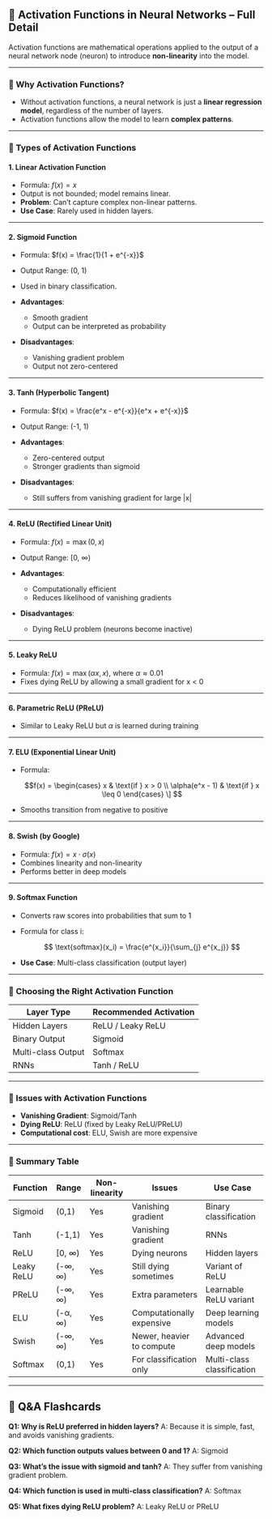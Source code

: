## 📘 Activation Functions in Neural Networks – Full Detail

Activation functions are mathematical operations applied to the output of a neural network node (neuron) to introduce **non-linearity** into the model.

---

### 🔹 Why Activation Functions?

* Without activation functions, a neural network is just a **linear regression model**, regardless of the number of layers.
* Activation functions allow the model to learn **complex patterns**.

---

### 🔹 Types of Activation Functions

#### 1. **Linear Activation Function**

* Formula: $f(x) = x$
* Output is not bounded; model remains linear.
* **Problem**: Can’t capture complex non-linear patterns.
* **Use Case**: Rarely used in hidden layers.

---

#### 2. **Sigmoid Function**

* Formula: $f(x) = \frac{1}{1 + e^{-x}}$
* Output Range: (0, 1)
* Used in binary classification.
* **Advantages**:

  * Smooth gradient
  * Output can be interpreted as probability
* **Disadvantages**:

  * Vanishing gradient problem
  * Output not zero-centered

---

#### 3. **Tanh (Hyperbolic Tangent)**

* Formula: $f(x) = \frac{e^x - e^{-x}}{e^x + e^{-x}}$
* Output Range: (-1, 1)
* **Advantages**:

  * Zero-centered output
  * Stronger gradients than sigmoid
* **Disadvantages**:

  * Still suffers from vanishing gradient for large |x|

---

#### 4. **ReLU (Rectified Linear Unit)**

* Formula: $f(x) = \max(0, x)$
* Output Range: \[0, ∞)
* **Advantages**:

  * Computationally efficient
  * Reduces likelihood of vanishing gradients
* **Disadvantages**:

  * Dying ReLU problem (neurons become inactive)

---

#### 5. **Leaky ReLU**

* Formula: $f(x) = \max(\alpha x, x)$, where $\alpha \approx 0.01$
* Fixes dying ReLU by allowing a small gradient for x < 0

---

#### 6. **Parametric ReLU (PReLU)**

* Similar to Leaky ReLU but $\alpha$ is learned during training

---

#### 7. **ELU (Exponential Linear Unit)**

* Formula:

  $$f(x) = \begin{cases}
  x & \text{if } x > 0 \\
  \alpha(e^x - 1) & \text{if } x \leq 0
  \end{cases} \]
  $$
* Smooths transition from negative to positive

---

#### 8. **Swish (by Google)**

* Formula: $f(x) = x \cdot \sigma(x)$
* Combines linearity and non-linearity
* Performs better in deep models

---

#### 9. **Softmax Function**

* Converts raw scores into probabilities that sum to 1
* Formula for class i:

  $$
  \text{softmax}(x_i) = \frac{e^{x_i}}{\sum_{j} e^{x_j}}
  $$
* **Use Case**: Multi-class classification (output layer)

---

### 🔹 Choosing the Right Activation Function

| Layer Type         | Recommended Activation |
| ------------------ | ---------------------- |
| Hidden Layers      | ReLU / Leaky ReLU      |
| Binary Output      | Sigmoid                |
| Multi-class Output | Softmax                |
| RNNs               | Tanh / ReLU            |

---

### 🔹 Issues with Activation Functions

* **Vanishing Gradient**: Sigmoid/Tanh
* **Dying ReLU**: ReLU (fixed by Leaky ReLU/PReLU)
* **Computational cost**: ELU, Swish are more expensive

---

### 🔹 Summary Table

| Function   | Range   | Non-linearity | Issues                    | Use Case                   |
| ---------- | ------- | ------------- | ------------------------- | -------------------------- |
| Sigmoid    | (0,1)   | Yes           | Vanishing gradient        | Binary classification      |
| Tanh       | (-1,1)  | Yes           | Vanishing gradient        | RNNs                       |
| ReLU       | \[0, ∞) | Yes           | Dying neurons             | Hidden layers              |
| Leaky ReLU | (-∞, ∞) | Yes           | Still dying sometimes     | Variant of ReLU            |
| PReLU      | (-∞, ∞) | Yes           | Extra parameters          | Learnable ReLU variant     |
| ELU        | (-α, ∞) | Yes           | Computationally expensive | Deep learning models       |
| Swish      | (-∞, ∞) | Yes           | Newer, heavier to compute | Advanced deep models       |
| Softmax    | (0,1)   | Yes           | For classification only   | Multi-class classification |

---

## 📌 Q\&A Flashcards

**Q1: Why is ReLU preferred in hidden layers?**
A: Because it is simple, fast, and avoids vanishing gradients.

**Q2: Which function outputs values between 0 and 1?**
A: Sigmoid

**Q3: What’s the issue with sigmoid and tanh?**
A: They suffer from vanishing gradient problem.

**Q4: Which function is used in multi-class classification?**
A: Softmax

**Q5: What fixes dying ReLU problem?**
A: Leaky ReLU or PReLU
